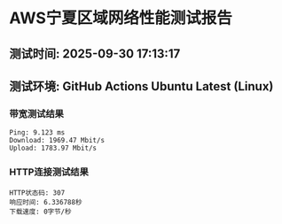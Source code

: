 # AWS宁夏区域网络性能测试报告
## 测试时间: 2025-09-30 17:13:17
## 测试环境: GitHub Actions Ubuntu Latest (Linux)

### 带宽测试结果
```
Ping: 9.123 ms
Download: 1969.47 Mbit/s
Upload: 1783.97 Mbit/s
```

### HTTP连接测试结果
```
HTTP状态码: 307
响应时间: 6.336788秒
下载速度: 0字节/秒
```

